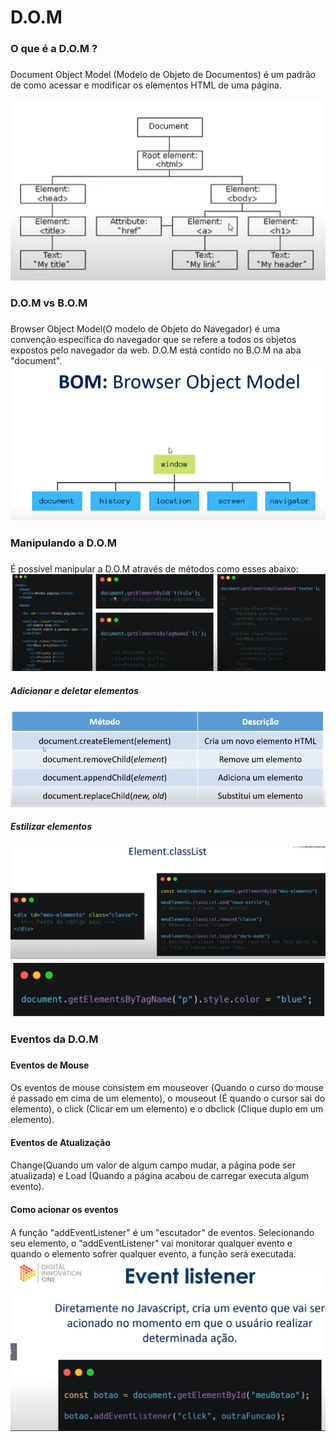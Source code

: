 # D.O.M
### O que é a D.O.M ? <h3> 

Document Object Model (Modelo de Objeto de Documentos) é um padrão de como acessar e modificar os elementos HTML de uma página. 

![arvoredom](https://github.com/GabrielSantos-dev/Estudos/blob/098522c78f6f573d1931caf6dfe11ab9cc040a4e/Frontend/JavaScript/Manipulando%20a%20DOOM/Imagens/arvore_de_elementos_html.PNG)

### D.O.M vs B.O.M <h3>
Browser Object Model(O modelo de Objeto do Navegador) é uma convenção específica do navegador que se refere a todos os objetos expostos pelo navegador da web. D.O.M está contido no B.O.M na aba "document".![arvoredom](https://github.com/GabrielSantos-dev/Estudos/blob/main/Frontend/JavaScript/Manipulando%20a%20DOOM/Imagens/bom.png)

### Manipulando a D.O.M <h3>

É possível manipular a D.O.M através de métodos como esses abaixo:
  ![arvoredom](https://github.com/GabrielSantos-dev/Estudos/blob/main/Frontend/JavaScript/Manipulando%20a%20DOOM/Imagens/manipulando_dom.PNG)

##### Adicionar e deletar elementos <h5>
![arvoredom](https://github.com/GabrielSantos-dev/Estudos/blob/main/Frontend/JavaScript/Manipulando%20a%20DOOM/Imagens/adicionar_deletas.PNG)
##### Estilizar elementos <h5>
  ![arvoredom](https://github.com/GabrielSantos-dev/Estudos/blob/main/Frontend/JavaScript/Manipulando%20a%20DOOM/Imagens/estilizar.PNG)
  ![arvoredom](https://github.com/GabrielSantos-dev/Estudos/blob/main/Frontend/JavaScript/Manipulando%20a%20DOOM/Imagens/css.PNG)
  
  ### Eventos da D.O.M <h3>
  #### Eventos de Mouse <h4>
  Os eventos de mouse consistem em mouseover (Quando o curso do mouse é passado em cima de um elemento), o mouseout (É quando o cursor sai do elemento), o click (Clicar em um elemento) e o dbclick (Clique duplo em um elemento).
  #### Eventos de Atualização <h4>
  Change(Quando um valor de algum campo mudar, a página pode ser atualizada) e Load (Quando a página acabou de carregar executa algum evento).
  #### Como acionar os eventos <h4>
  A função "addEventListener" é um "escutador" de eventos. Selecionando seu elemento, o "addEventListener" vai monitorar qualquer evento e quando o elemento sofrer qualquer evento, a função será executada.
  ![disparaeventos](https://github.com/GabrielSantos-dev/Estudos/blob/main/Frontend/JavaScript/Manipulando%20a%20DOOM/Imagens/disparando%20eventos%20no%20JavaScript.PNG)
  
  
